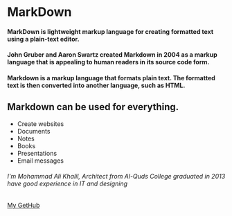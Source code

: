 # MarkDown
#### MarkDown is lightweight markup language for creating formatted text using a plain-text editor. 
#### John Gruber and Aaron Swartz created Markdown in 2004 as a markup language that is appealing to human readers in its source code form.
#### Markdown is a markup language that formats plain text. The formatted text is then converted into another language, such as HTML.

## Markdown can be used for everything.

- Create websites
- Documents
- Notes
- Books
- Presentations
- Email messages

###### I'm Mohammad Ali Khalil, Architect from Al-Quds College graduated in 2013 have good experience in IT and designing 
[My GetHub](https://github.com/moegts)
